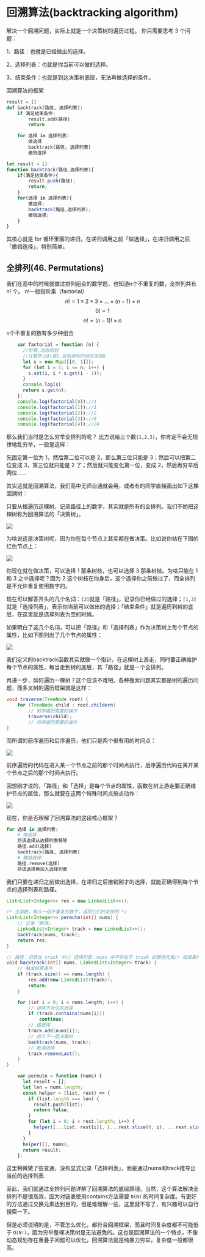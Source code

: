 # 回溯算法(backtracking algorithm)

解决一个回溯问题，实际上就是一个决策树的遍历过程。
你只需要思考 3 个问题：

1、路径：也就是已经做出的选择。

2、选择列表：也就是你当前可以做的选择。

3、结束条件：也就是到达决策树底层，无法再做选择的条件。

回溯算法的框架
```python
result = []
def backtrack(路径, 选择列表):
    if 满足结束条件:
        result.add(路径)
        return

    for 选择 in 选择列表:
        做选择
        backtrack(路径, 选择列表)
        撤销选择
```

```js
let result = []
function backtrack(路径,选择列表){
    if(满足结束条件){
        result.push(路径);
        return;
    }
    for(选择 in 选择列表){
        做选择;
        backtrack(路径,选择列表);
        撤销选择;
    }
}
```

其核心就是 for 循环里面的递归，在递归调用之前「做选择」，在递归调用之后「撤销选择」，特别简单。

## 全排列(46. Permutations)
我们在高中的时候就做过排列组合的数学题，也知道n个不重复的数，全排列共有 n! 个。
n!一般指阶乘（factorial）
$$
n!=1×2×3×...×(n-1)×n
$$
$$
0!=1
$$
$$
n!=(n-1)!×n
$$

n个不重复的数有多少种组合
```js
    var factorial = function (n) {
      //阶乘,动态规划
      //在数学上0!是1,实际排列的话应该是0
      let s = new Map([[0, 1]]);
      for (let i = 1; i <= n; i++) {
        s.set(i, i * s.get(i - 1));
      }
      console.log(s)
      return s.get(n);
    };
    console.log(factorial(0));//1
    console.log(factorial(1));//1
    console.log(factorial(2));//2
    console.log(factorial(3));//6
    console.log(factorial(4));//24
```

那么我们当时是怎么穷举全排列的呢？
比方说给三个数`[1,2,3]`，你肯定不会无规律地乱穷举，一般是这样：

先固定第一位为 1，然后第二位可以是 2，那么第三位只能是 3；然后可以把第二位变成 3，第三位就只能是 2 了；然后就只能变化第一位，变成 2，然后再穷举后两位……

其实这就是回溯算法，我们高中无师自通就会用，或者有的同学直接画出如下这棵回溯树：


只要从根遍历这棵树，记录路径上的数字，其实就是所有的全排列。我们不妨把这棵树称为回溯算法的「决策树」。

![](./回溯树.jpeg)

为啥说这是决策树呢，因为你在每个节点上其实都在做决策。比如说你站在下图的红色节点上：

![](./回溯树2.jpeg)

你现在就在做决策，可以选择 1 那条树枝，也可以选择 3 那条树枝。为啥只能在 1 和 3 之中选择呢？因为 2 这个树枝在你身后，这个选择你之前做过了，而全排列是不允许重复使用数字的。

现在可以解答开头的几个名词：`[2]`就是「路径」，记录你已经做过的选择；`[1,3]`就是「选择列表」，表示你当前可以做出的选择；「结束条件」就是遍历到树的底层，在这里就是选择列表为空的时候。

如果明白了这几个名词，可以把「路径」和「选择列表」作为决策树上每个节点的属性，比如下图列出了几个节点的属性：

![](./回溯树3.jpeg)

我们定义的backtrack函数其实就像一个指针，在这棵树上游走，同时要正确维护每个节点的属性，每当走到树的底层，其「路径」就是一个全排列。

再进一步，如何遍历一棵树？这个应该不难吧。各种搜索问题其实都是树的遍历问题，而多叉树的遍历框架就是这样：
```java
void traverse(TreeNode root) {
    for (TreeNode child : root.childern)
        // 前序遍历需要的操作
        traverse(child);
        // 后序遍历需要的操作
}
```
而所谓的前序遍历和后序遍历，他们只是两个很有用的时间点：

![](./遍历.jpeg)

前序遍历的代码在进入某一个节点之前的那个时间点执行，后序遍历代码在离开某个节点之后的那个时间点执行。

回想刚才说的，「路径」和「选择」是每个节点的属性，函数在树上游走要正确维护节点的属性，那么就要在这两个特殊时间点搞点动作：

![](./遍历2.jpeg)


现在，你是否理解了回溯算法的这段核心框架？
```python
for 选择 in 选择列表:
    # 做选择
    将该选择从选择列表移除
    路径.add(选择)
    backtrack(路径, 选择列表)
    # 撤销选择
    路径.remove(选择)
    将该选择再加入选择列表
```
我们只要在递归之前做出选择，在递归之后撤销刚才的选择，就能正确得到每个节点的选择列表和路径。

```java
List<List<Integer>> res = new LinkedList<>();

/* 主函数，输入一组不重复的数字，返回它们的全排列 */
List<List<Integer>> permute(int[] nums) {
    // 记录「路径」
    LinkedList<Integer> track = new LinkedList<>();
    backtrack(nums, track);
    return res;
}

// 路径：记录在 track 中// 选择列表：nums 中不存在于 track 的那些元素// 结束条件：nums 中的元素全都在 track 中出现
void backtrack(int[] nums, LinkedList<Integer> track) {
    // 触发结束条件
    if (track.size() == nums.length) {
        res.add(new LinkedList(track));
        return;
    }

    for (int i = 0; i < nums.length; i++) {
        // 排除不合法的选择
        if (track.contains(nums[i]))
            continue;
        // 做选择
        track.add(nums[i]);
        // 进入下一层决策树
        backtrack(nums, track);
        // 取消选择
        track.removeLast();
    }
}
```

```js
    var permute = function (nums) {
      let result = [];
      let len = nums.length;
      const helper = (list, rest) => {
        if (list.length === len) {
          result.push(list);
          return false;
        }
        for (let i = 0; i < rest.length; i++) {
          helper([...list, rest[i]], [...rest.slice(0, i), ...rest.slice(i + 1)]);
        }
      }
      helper([], nums);
      return result;
    };
```
这里稍微做了些变通，没有显式记录「选择列表」，而是通过nums和track推导出当前的选择列表.

至此，我们就通过全排列问题详解了回溯算法的底层原理。当然，这个算法解决全排列不是很高效，因为对链表使用contains方法需要 `O(N)` 的时间复杂度。有更好的方法通过交换元素达到目的，但是难理解一些，这里就不写了，有兴趣可以自行搜索一下。

但是必须说明的是，不管怎么优化，都符合回溯框架，而且时间复杂度都不可能低于 `O(N!)`，因为穷举整棵决策树是无法避免的。这也是回溯算法的一个特点，不像动态规划存在重叠子问题可以优化，回溯算法就是纯暴力穷举，复杂度一般都很高。



